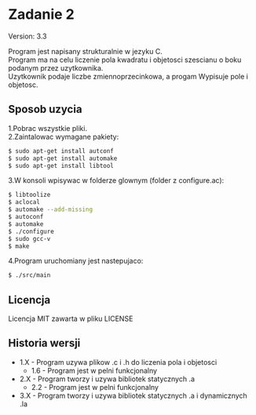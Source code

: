 # Zadanie 2

Version: 3.3

Program jest napisany strukturalnie w jezyku C. \
Program ma na celu liczenie pola kwadratu i objetosci szescianu o boku podanym przez uzytkownika. \
Uzytkownik podaje liczbe zmiennoprzecinkowa, a progam Wypisuje pole i objetosc.

## Sposob uzycia
1.Pobrac wszystkie pliki. \
2.Zaintalowac wymagane pakiety:
```sh
$ sudo apt-get install autconf
$ sudo apt-get install automake
$ sudo apt-get install libtool
```

3.W konsoli wpisywac w folderze glownym (folder z configure.ac):
```sh
$ libtoolize
$ aclocal
$ automake --add-missing
$ autoconf
$ automake
$ ./configure
$ sudo gcc-v
$ make
```
4.Program uruchomiany jest nastepujaco:
```sh
$ ./src/main
```

## Licencja
Licencja MIT zawarta w pliku LICENSE

## Historia wersji
+ 1.X - Program uzywa plikow .c i .h do liczenia pola i objetosci
  + 1.6 - Program jest w pelni funkcjonalny
+ 2.X - Program tworzy i uzywa bibliotek statycznych .a
  + 2.2 - Program jest w pelni funkcjonalny
+ 3.X - Program tworzy i uzywa bibliotek statycznych .a i dynamicznych .la
